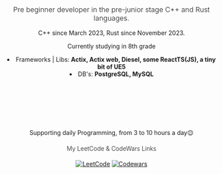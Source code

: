 <h3 align="center" style="font-weight: 300;"><em2>Pre beginner developer in the pre-junior stage C++ and Rust languages.</em2></h3>

<section>
  <p align="center">C++ since March 2023, Rust since November 2023.</p>
  <p align="center">Currently studying in 8th grade</p>
</section>

<section 
  style="margin: 10 auto; text-align: center; margin-bottom: 100px"
  align="center">
  <li>Frameworks | Libs: <strong>Actix, Actix web, Diesel, some ReactTS(JS), a tiny bit of UE5</strong> </li>
  <li>DB's: <strong>PostgreSQL, MySQL</strong> </li>
</section>

<p></p>
<p align="center" style="margin-top: 120px;"><em4>Supporting daily Programming, from 3 to 10 hours a day😌<em4></p>

<div align="center">
  <h4 style="font-weight: 300;"><em1>My LeetCode & CodeWars Links</em1></h4>
  <p align="center">
    <a href="https://www.leetcode.com/marktyrkba/"><img src="https://img.shields.io/badge/LeetCode-000000?style=for-the-badge&logo=LeetCode&logoColor=#d16c06" alt="LeetCode"></a>
    <a href="https://www.codewars.com/users/marktyrkba"><img src="https://img.shields.io/badge/Codewars-B1361E?style=for-the-badge&logo=codewars&logoColor=grey" alt="Codewars"></a>
  </p>
</div>

